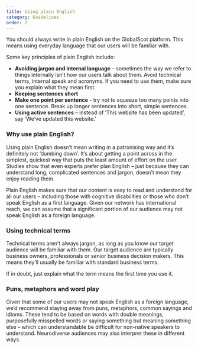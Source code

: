 ```yaml
---
title: Using plain English
category: Guidelines
order: 2
---
```


You should always write in plain English on the GlobalScot platform. This means using everyday language that our users will be familiar with.

Some key principles of plain English include:
* **Avoiding jargon and internal language** – sometimes the way we refer to things internally isn’t how our users talk about them. Avoid technical terms, internal speak and acronyms. If you need to use them, make sure you explain what they mean first.
* **Keeping sentences short**
* **Make one point per sentence** - try not to squeeze too many points into one sentence. Break up longer sentences into short, simple sentences.
* **Using active sentences** – instead of ‘This website has been updated’, say ‘We’ve updated this website.’

### Why use plain English? ###

Using plain English doesn’t mean writing in a patronising way and it’s definitely not ‘dumbing down’. It’s about getting a point across in the simplest, quickest way that puts the least amount of effort on the user. Studies show that even experts prefer plan English – just because they can understand long, complicated sentences and jargon, doesn’t mean they enjoy reading them.

Plain English makes sure that our content is easy to read and understand for all our users – including those with cognitive disabilities or those who don’t speak English as a first language. Given our network has international reach, we can assume that a significant portion of our audience may not speak English as a foreign language.

### Using technical terms ###
Technical terms aren’t always jargon, as long as you know our target audience will be familiar with them. Our target audience are typically business owners, professionals or senior business decision makers. This means they’ll usually be familiar with standard business terms.

If in doubt, just explain what the term means the first time you use it.

### Puns, metaphors and word play ###
Given that some of our users may not speak English as a foreign language, we’d recommend staying away from puns, metaphors, common sayings and idioms. These tend to be based on words with double meanings, purposefully misspelled words or saying something but meaning something else – which can understandable be difficult for non-native speakers to understand. Neurodiverse audiences may also interpret these in different ways.
